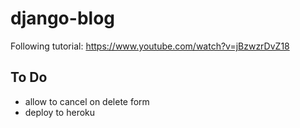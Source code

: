 # django-blog
Following tutorial: https://www.youtube.com/watch?v=jBzwzrDvZ18

## To Do
* allow to cancel on delete form
* deploy to heroku